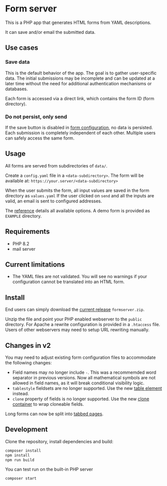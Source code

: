 # Form server

This is a PHP app that generates HTML forms from YAML descriptions.

It can save and/or email the submitted data.

## Use cases

### Save data

This is the default behavior of the app. The goal is to gather user-specific data. The initial submissions may be incomplete and can be updated at a later time without the need for additional authentication mechanisms or databases.

Each form is accessed via a direct link, which contains the form ID (form directory).

### Do not persist, only send

If the save button is disabled in [form configuration](doc/meta.md), no data is persisted. Each submission  is completely independent of each other. Multiple users can safely access the same form.

## Usage

All forms are served from subdirectories of `data/`.

Create a `config.yaml` file in a `<data-subdirectory>`. The form will be available at: `https://your.server/<data-subdirectory>`

When the user submits the form, all input values are saved in the form directory as `values.yaml` If the user clicked on `send` and all the inputs are valid, an email is sent to configured addresses.

The [reference](doc/index.md) details all available options. A demo form is provided as `EXAMPLE` directory.

## Requirements

* PHP 8.2
* mail server

## Current limitations

 * The YAML files are not validated. You will see no warnings if your configuration cannot be translated into an HTML form.

## Install

End users can simply download the [current release](https://github.com/cosmocode/formserver/releases) `formserver.zip`.

Unzip the file and point your PHP enabled webserver to the `public` directory. For Apache a rewrite configuration is provided in a `.htaccess` file. Users of other webservers may need to setup URL rewriting manually.

## Changes in v2

You may need to adjust existing form configuration files to accommodate the following changes:

* Field names may no longer include `-`. This was a recommemded word separator in previous versions. Now all mathematical symbols are not allowed in field names, as it will break conditional visibility logic.
* `tablestyle` fieldsets are no longer supported. Use the new [table element](doc/formelements.md#table) instead.
* `clone` property of fields is no longer supported. Use the new [clone container](doc/formelements.md#clone) to wrap cloneable fields.

Long forms can now be split into [tabbed pages](doc/formelements.md#pages).

## Development

Clone the repository, install dependencies and build:

```bash
composer install
npm install
npm run build
```

You can test run on the built-in PHP server

```bash
composer start
```
